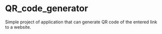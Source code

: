 # QR_code_generator
Simple project of application that can  generate QR code of the entered link to a website. 
